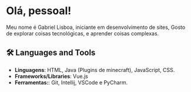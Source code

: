 # **Olá, pessoal!**  
Meu nome é Gabriel Lisboa, iniciante em desenvolvimento de sites, Gosto de explorar coisas tecnológicas, e aprender coisas complexas.


## 🛠️ Languages and Tools
- **Linguagens**: HTML, Java (Plugins de minecraft), JavaScript, CSS.
- **Frameworks/Libraries**: Vue.js
- **Ferramentas:**: Git, Intellij, VSCode e PyCharm.    

    
